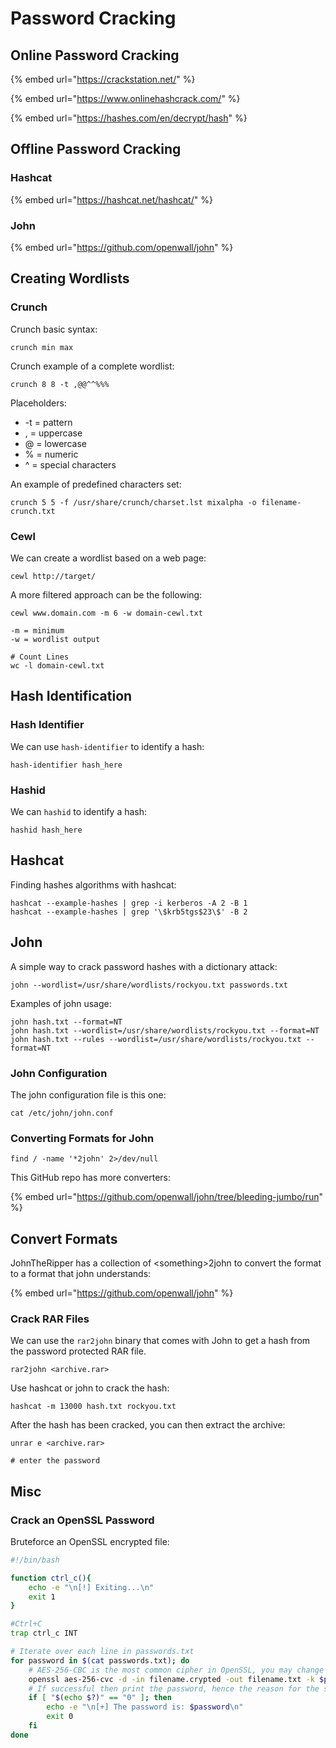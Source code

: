 # Password Cracking

## Online Password Cracking

{% embed url="https://crackstation.net/" %}

{% embed url="https://www.onlinehashcrack.com/" %}

{% embed url="https://hashes.com/en/decrypt/hash" %}

## Offline Password Cracking

### Hashcat

{% embed url="https://hashcat.net/hashcat/" %}

### John

{% embed url="https://github.com/openwall/john" %}

## Creating Wordlists

### Crunch

Crunch basic syntax:

```
crunch min max
```

Crunch example of a complete wordlist:

```
crunch 8 8 -t ,@@^^%%%
```

Placeholders:

* \-t = pattern
* , = uppercase
* @ = lowercase
* % = numeric
* ^ = special characters

An example of predefined characters set:

```
crunch 5 5 -f /usr/share/crunch/charset.lst mixalpha -o filename-crunch.txt
```

### Cewl

We can create a wordlist based on a web page:

```
cewl http://target/
```

A more filtered approach can be the following:

```
cewl www.domain.com -m 6 -w domain-cewl.txt

-m = minimum
-w = wordlist output

# Count Lines
wc -l domain-cewl.txt
```

## Hash Identification

### Hash Identifier

We can use `hash-identifier` to identify a hash:

```
hash-identifier hash_here
```

### Hashid

We can `hashid` to identify a hash:

```
hashid hash_here
```

## Hashcat

Finding hashes algorithms with hashcat:

```
hashcat --example-hashes | grep -i kerberos -A 2 -B 1
hashcat --example-hashes | grep '\$krb5tgs$23\$' -B 2
```

## John

A simple way to crack password hashes with a dictionary attack:

```
john --wordlist=/usr/share/wordlists/rockyou.txt passwords.txt
```

Examples of john usage:

```
john hash.txt --format=NT
john hash.txt --wordlist=/usr/share/wordlists/rockyou.txt --format=NT
john hash.txt --rules --wordlist=/usr/share/wordlists/rockyou.txt --format=NT 
```

### John Configuration

The john configuration file is this one:

```
cat /etc/john/john.conf
```

### Converting Formats for John

```
find / -name '*2john' 2>/dev/null
```

This GitHub repo has more converters:

{% embed url="https://github.com/openwall/john/tree/bleeding-jumbo/run" %}

## Convert Formats

JohnTheRipper has a collection of \<something>2john to convert the format to a format that john understands:

{% embed url="https://github.com/openwall/john" %}

### Crack RAR Files

We can use the `rar2john` binary that comes with John to get a hash from the password protected RAR file.

```
rar2john <archive.rar>
```

Use hashcat or john to crack the hash:

```
hashcat -m 13000 hash.txt rockyou.txt
```

After the hash has been cracked, you can then extract the archive:

```
unrar e <archive.rar>

# enter the password
```

## Misc

### Crack an OpenSSL Password

Bruteforce an OpenSSL encrypted file:

```bash
#!/bin/bash

function ctrl_c(){
    echo -e "\n[!] Exiting...\n"
    exit 1
}

#Ctrl+C
trap ctrl_c INT

# Iterate over each line in passwords.txt
for password in $(cat passwords.txt); do
    # AES-256-CBC is the most common cipher in OpenSSL, you may change it...
    openssl aes-256-cvc -d -in filename.crypted -out filename.txt -k $password 2>/dev/null
    # If successful then print the password, hence the reason for the status code "0".
    if [ "$(echo $?)" == "0" ]; then
        echo -e "\n[+] The password is: $password\n"
        exit 0
    fi
done
```

&#x20;
